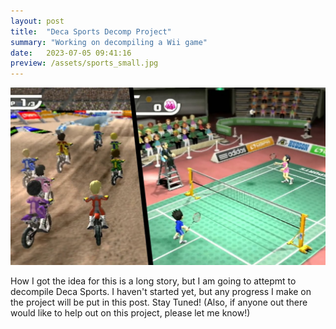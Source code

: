 ```yaml
---
layout: post
title:  "Deca Sports Decomp Project"
summary: "Working on decompiling a Wii game"
date:   2023-07-05 09:41:16
preview: /assets/sports_small.jpg
---
```


![Picture 1](/assets/sports_big.jpg)

How I got the idea for this is a long story, but I am going to attepmt to decompile Deca Sports. I haven't started yet, but any progress I make on the project will be put in this post. Stay Tuned! (Also, if anyone out there
would like to help out on this project, please let me know!)

